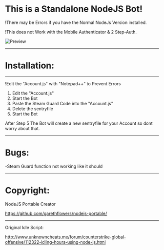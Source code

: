 # This is a Standalone NodeJS Bot!

!There may be Errors if you have the Normal NodeJs Version installed.

!This does not Work with the Mobile Authenticator & 2 Step-Auth.

![Preview](http://i.imgur.com/VK73L6b.png)

________

# Installation:
________

!Edit the "Account.js" with "Notepad++" to Prevent Errors

1. Edit the "Account.js"
2. Start the Bot
3. Paste the Steam Guard Code into the "Account.js"
4. Delete the sentryfile
5. Start the Bot
 
After Step 5 The Bot will create a new sentryfile for your Account so dont worry about that.

________
# Bugs:

-Steam Guard function not working like it should
________
# Copyright:

NodeJS Portable Creator

https://github.com/garethflowers/nodejs-portable/
________
Original Idle Script:

http://www.unknowncheats.me/forum/counterstrike-global-offensive/112322-idling-hours-using-node-js.html
